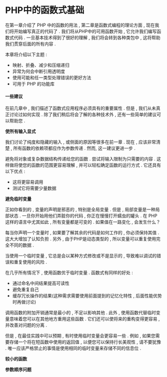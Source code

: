 # PHP中的函数式基础

在第一章介绍了 PHP 中的函数的用法 , 第二章是函数式编程的理论方面 , 现在我们将开始编写真正的代码了 . 我们将从PHP中的可用函数开始 , 它允许我们编写函数式代码 . 一旦基本技术得到了很好的理解 , 我们将会转到各种类包中 , 这将帮助我们贯穿后面的所有内容 .

本章将介绍以下主题 :

* 映射、折叠、减少和压缩递归
* 异常为何会中断引用透明度
* 使用可能和任一类型处理错误的更好方法
* 可用于 PHP 的功能库

#### **一些建议**

在前几章中 , 我们描述了函数式应用程序必须具有的重要属性 . 但是 , 我们从未真正讨论过如何实现 . 除了我们稍后将会了解的各种技术外 , 还有一些简单的建议可以帮助您 .

**使所有输入显式**

我们讨论了纯度和隐藏的输入 , 或侧面的原因等很多在前一章 . 现在 , 应该非常清楚 , 所有函数的依赖项都应作为参数传递 . 然而, 这一建议更进一步 . 

避免将对象或复杂数据结构传递给您的函数 . 尝试将输入限制为只需要的内容 . 这样做将使您的函数的范围更容易理解 , 并可以轻松确定函数的运行方式 . 它还具有以下优点 : 

* 这将更容易调用
* 测试它将需要少量数据

**避免临时变量**

正如你看到的 , 变量的声明是邪恶的 , 特别是全局变量 . 但是 , 局部变量是一种局部状态 . 一旦你开始用他们弄脏你的代码 , 你正在慢慢打开蠕虫的罐头 . 在 PHP 这样的语言中尤其如此 , 所有变量都是可变的 . 如果值在一路变化 , 会发生什么？

每当你声明一个变量时 , 如果要了解其余的代码是如何工作的 , 你必须保持其值 . 这大大增加了认知负担 . 另外 , 由于PHP是动态类型的 , 所以变量可以重复使用完全不同的数据 . 

当使用一个临时变量 , 它总是会以某种方式修改或不是显示的 , 导致难以调试的错误和重复使用的风险 . 

在几乎所有情况下 , 使用函数优于临时变量 . 函数式有同样的好处 : 

* 通过命名中间结果提高可读性
* 避免重复自己
* 缓存冗长操作的结果\(这种需求需要使用前面提到的记忆化特性 , 后面性能优势时再做讨论\)

调用函数的附加开销通常是最小的 , 不足以影响其他 . 此外 , 使用函数代替临时变量意味着您可以在其他地方重用这些函数 . 它们还可以使将来的重构变得更容易 , 并改善对问题的分离 . 

但是 , 在最佳实践中可以预期 , 有时使用临时变量会更容易一些 . 例如 , 如果您需要存储一个将在短函数中使用的返回值 , 以便您可以保持行长美观性 , 请不要犹豫 . 唯一应该严格禁止的事情是使用相同的临时变量来存储不同的信息位 . 

**较小的函数**

**参数顺序问题**

